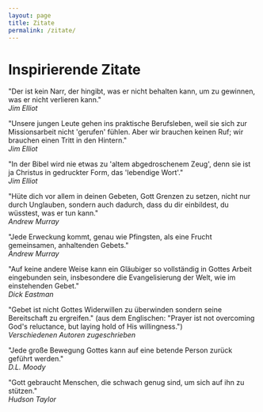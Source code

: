 ```yaml
---
layout: page
title: Zitate
permalink: /zitate/
---
```


# Inspirierende Zitate

"Der ist kein Narr, der hingibt, was er nicht behalten kann, um zu gewinnen, was er nicht verlieren kann."    
*Jim Elliot*

"Unsere jungen Leute gehen ins praktische Berufsleben, weil sie sich zur Missionsarbeit nicht 'gerufen' fühlen. Aber wir brauchen keinen Ruf; wir brauchen einen Tritt in den Hintern."  
*Jim Elliot*

"In der Bibel wird nie etwas zu 'altem abgedroschenem Zeug', denn sie ist ja Christus in gedruckter Form, das 'lebendige Wort'."  
*Jim Elliot*

"Hüte dich vor allem in deinen Gebeten, Gott Grenzen zu setzen, nicht nur durch Unglauben, sondern auch dadurch, dass du dir einbildest, du wüsstest, was er tun kann."  
*Andrew Murray*

"Jede Erweckung kommt, genau wie Pfingsten, als eine Frucht gemeinsamen, anhaltenden Gebets."  
*Andrew Murray*

"Auf keine andere Weise kann ein Gläubiger so vollständig in Gottes Arbeit eingebunden sein, insbesondere die Evangelisierung der Welt, wie im einstehenden Gebet."  
*Dick Eastman*

"Gebet ist nicht Gottes Widerwillen zu überwinden sondern seine Bereitschaft zu ergreifen." (aus dem Englischen: "Prayer ist not overcoming God's reluctance, but laying hold of His willingness.")  
*Verschiedenen Autoren zugeschrieben*

"Jede große Bewegung Gottes kann auf eine betende Person zurück geführt werden."  
*D.L. Moody* 

"Gott gebraucht Menschen, die schwach genug sind, um sich auf ihn zu stützen."  
*Hudson Taylor*
